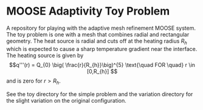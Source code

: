 # MOOSE Adaptivity Toy Problem
A repository for playing with the adaptive mesh refinement MOOSE system. The toy problem is one with a mesh that combines radial and rectangular geometry. The heat source is radial and cuts off at the heating radius $R_{h}$ which is expected to cause a sharp temperature gradient near the interface. The heating source is given by
$$q'''(r) =  Q_{0} \big( \frac{r}{R_{h}}\big)^{5} \text{\quad FOR \quad} r \in [0,R_{h}] $$ and is zero for $r>R_{h}$.

See the toy directory for the simple problem and the variation directory for the slight variation on the original configuration.